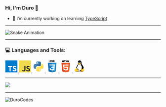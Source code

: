 ### Hi, I'm Duro :wave:

- 🔭 I’m currently working on learning [TypeScript](https://typescriptlang.org)

---

![Snake Animation](https://raw.githubusercontent.com/DuroCodes/DuroCodes/output/github-contribution-grid-snake.svg)

---

<h3 align="left">💻 Languages and Tools:</h3>
<p align="left"> 
    <a href="https://www.typescriptlang.org/" target="_blank" rel="noreferrer"> 
    <img src="https://raw.githubusercontent.com/devicons/devicon/master/icons/typescript/typescript-original.svg" alt="typescript" width="40" height="40"/> 
    <a href="https://developer.mozilla.org/en-US/docs/Web/JavaScript" target="_blank" rel="noreferrer"> 
    <img src="https://raw.githubusercontent.com/devicons/devicon/master/icons/javascript/javascript-original.svg" alt="javascript" width="40" height="40"/> 
    <a href="https://www.python.org" target="_blank" rel="noreferrer"> 
    <img src="https://raw.githubusercontent.com/devicons/devicon/master/icons/python/python-original.svg" alt="python" width="40" height="40"/>
    <a href="https://www.w3schools.com/css/" target="_blank" rel="noreferrer">
    <img src="https://raw.githubusercontent.com/devicons/devicon/master/icons/css3/css3-original-wordmark.svg" alt="css3" width="40" height="40"/> 
    <a href="https://www.w3.org/html/" target="_blank" rel="noreferrer">
    <img src="https://raw.githubusercontent.com/devicons/devicon/master/icons/html5/html5-original-wordmark.svg" alt="html5" width="40" height="40"/>  
    <a href="https://www.linux.org/" target="_blank" rel="noreferrer"> 
    <img src="https://raw.githubusercontent.com/devicons/devicon/master/icons/linux/linux-original.svg" alt="linux" width="40" height="40"/> 
        </a>
</p>

---

<p><img src="https://github-readme-stats.vercel.app/api/top-langs?username=DuroCodes&show_icons=true&theme=dracula&locale=en&layout=compact"></p>

---

<p align="left"> <img src="https://komarev.com/ghpvc/?username=DuroCodes&label=Views&color=0e75b6&style=flat" alt="DuroCodes" /> </p>
